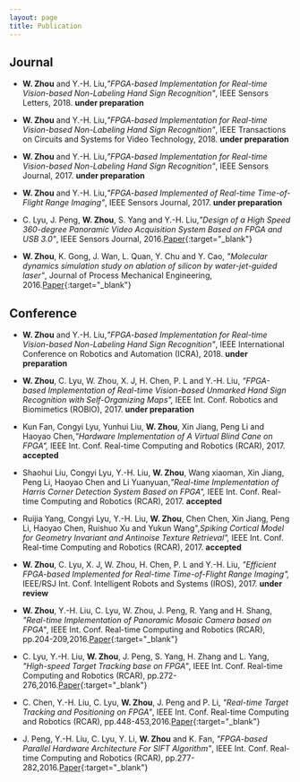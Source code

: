 ```yaml
---
layout: page
title: Publication
---
```



## Journal
	
* **W. Zhou** and Y.-H. Liu,*"FPGA-based Implementation for Real-time Vision-based Non-Labeling Hand Sign Recognition"*, IEEE Sensors Letters, 2018. **under preparation**

* **W. Zhou** and Y.-H. Liu,*"FPGA-based Implementation for Real-time Vision-based Non-Labeling Hand Sign Recognition"*, IEEE Transactions on Circuits and Systems for Video Technology, 2018. **under preparation**

* **W. Zhou** and Y.-H. Liu,*"FPGA-based Implementation for Real-time Vision-based Non-Labeling Hand Sign Recognition"*, IEEE Sensors Journal, 2017. **under preparation**

* **W. Zhou** and Y.-H. Liu,*"FPGA-based Implemented of Real-time Time-of-Flight Range Imaging"*, IEEE Sensors Journal, 2017. **under preparation**

* C. Lyu, J. Peng, **W. Zhou**, S. Yang and Y.-H. Liu,*"Design of a High Speed 360-degree Panoramic Video Acquisition System Based on FPGA and USB 3.0"*, IEEE Sensors Journal, 2016.[Paper](/public/doc/lyu_ieeesensorsjournal_2016.pdf){:target="_blank"}

* **W. Zhou**, K. Gong, J. Wan, L. Quan, Y. Chu and Y. Cao, *"Molecular dynamics simulation study on ablation of silicon by water-jet-guided laser"*, Journal of Process Mechanical Engineering, 2016.[Paper](/public/doc/zhou_jpme_2016.pdf){:target="_blank"}


## Conference
* **W. Zhou** and Y.-H. Liu,*"FPGA-based Implementation for Real-time Vision-based Non-Labeling Hand Sign Recognition"*, IEEE International Conference on Robotics and Automation (ICRA), 2018. **under preparation**	


* **W. Zhou**, C. Lyu, W. Zhou, X. J, H. Chen, P. L and Y.-H. Liu, *"FPGA-based Implementation of Real-time Vision-based Unmarked Hand Sign Recognition with Self-Organizing Maps",* IEEE Int. Conf. Robotics and Biomimetics (ROBIO), 2017. **under preparation**


* Kun Fan, Congyi Lyu, Yunhui Liu, **W. Zhou**, Xin Jiang, Peng Li and Haoyao Chen,*"Hardware Implementation of A Virtual Blind Cane on FPGA",* IEEE Int. Conf. Real-time Computing and Robotics (RCAR), 2017. **accepted**

* Shaohui Liu, Congyi Lyu, Y.-H. Liu, **W. Zhou**, Wang xiaoman, Xin Jiang, Peng Li, Haoyao Chen and Li Yuanyuan,*"Real-time Implementation of Harris Corner Detection System Based on FPGA",* IEEE Int. Conf. Real-time Computing and Robotics (RCAR), 2017. **accepted**

* Ruijia Yang, Congyi Lyu, Y.-H. Liu, **W. Zhou**, Chen Chen, Xin Jiang, Peng Li, Haoyao Chen, Ruishuo Xu and Yukun Wang",*Spiking Cortical Model for Geometry Invariant and Antinoise Texture Retrieval",* IEEE Int. Conf. Real-time Computing and Robotics (RCAR), 2017. **accepted**


* **W. Zhou**, C. Lyu, X. J, W. Zhou, H. Chen, P. L and Y.-H. Liu, *"Efficient FPGA-based Implemented for Real-time Time-of-Flight Range Imaging",* IEEE/RSJ Int. Conf. Intelligent Robots and Systems (IROS), 2017. **under review**


* **W. Zhou**, Y.-H. Liu, C. Lyu, W. Zhou, J. Peng, R. Yang and H. Shang, *"Real-time Implementation of Panoramic Mosaic Camera based on FPGA"*, IEEE Int. Conf. Real-time Computing and Robotics (RCAR), pp.204-209,2016.[Paper](/public/doc/zhou_rcar_2016.pdf){:target="_blank"}

* C. Lyu, Y.-H. Liu, **W. Zhou**, J. Peng, S. Yang, H. Zhang and L. Yang, *"High-speed Target Tracking base on FPGA"*, IEEE Int. Conf. Real-time Computing and Robotics (RCAR), pp.272-276,2016.[Paper](/public/doc/lyu_rcar_2016.pdf){:target="_blank"}

* C. Chen, Y.-H. Liu, C. Lyu, **W. Zhou**, J. Peng and P. Li, *"Real-time Target Tracking and Positioning on FPGA"*, IEEE Int. Conf. Real-time Computing and Robotics (RCAR), pp.448-453,2016.[Paper](/public/doc/chen_rcar_2016.pdf){:target="_blank"}

* J. Peng, Y.-H. Liu, C. Lyu, Y. Li, **W. Zhou** and K. Fan, *"FPGA-based Parallel Hardware Architecture For SIFT Algorithm"*, IEEE Int. Conf. Real-time Computing and Robotics (RCAR), pp.277-282,2016.[Paper](/public/doc/peng_rcar_2016.pdf){:target="_blank"}

